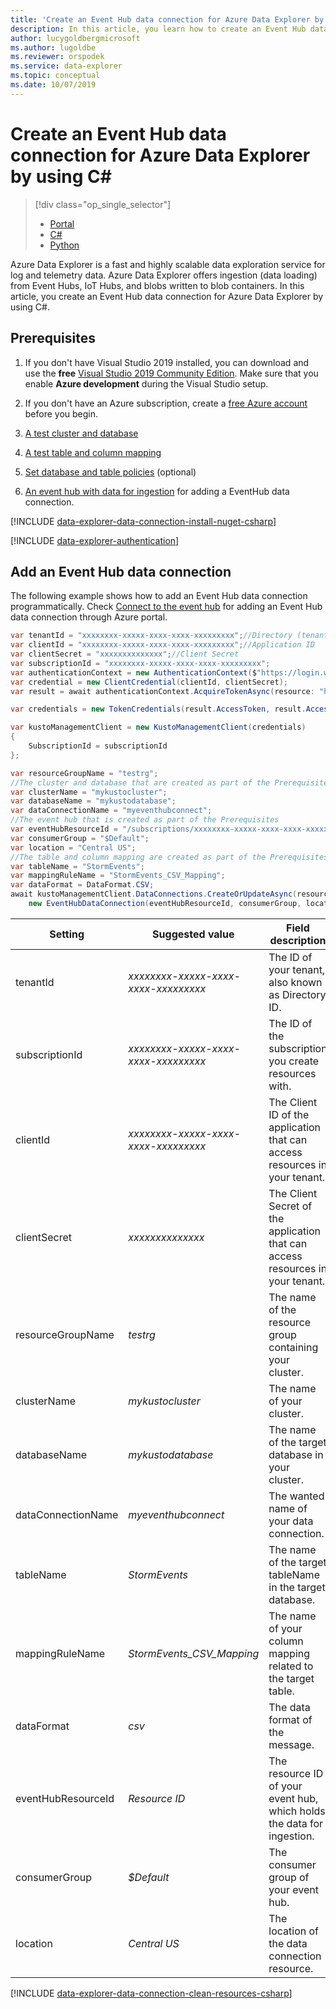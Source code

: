 ```yaml
---
title: 'Create an Event Hub data connection for Azure Data Explorer by using C#'
description: In this article, you learn how to create an Event Hub data connection for Azure Data Explorer by using C#.
author: lucygoldbergmicrosoft
ms.author: lugoldbe
ms.reviewer: orspodek
ms.service: data-explorer
ms.topic: conceptual
ms.date: 10/07/2019
---
```


# Create an Event Hub data connection for Azure Data Explorer by using C#

> [!div class="op_single_selector"]
> * [Portal](ingest-data-event-hub.md)
> * [C#](data-connection-event-hub-csharp.md)
> * [Python](data-connection-event-hub-python.md)

Azure Data Explorer is a fast and highly scalable data exploration service for log and telemetry data. Azure Data Explorer offers ingestion (data loading) from Event Hubs, IoT Hubs, and blobs written to blob containers. In this article, you create an Event Hub data connection for Azure Data Explorer by using C#.

## Prerequisites

1. If you don't have Visual Studio 2019 installed, you can download and use the **free** [Visual Studio 2019 Community Edition](https://www.visualstudio.com/downloads/). Make sure that you enable **Azure development** during the Visual Studio setup.

1. If you don't have an Azure subscription, create a [free Azure account](https://azure.microsoft.com/free/) before you begin.

1. [A test cluster and database](create-cluster-database-csharp.md)

1. [A test table and column mapping](net-standard-ingest-data.md#create-a-table-on-your-test-cluster)

1. [Set database and table policies](database-table-policies-csharp.md) (optional)

1. [An event hub with data for ingestion](ingest-data-event-hub.md#create-an-event-hub) for adding a EventHub data connection. 

[!INCLUDE [data-explorer-data-connection-install-nuget-csharp](../../includes/data-explorer-data-connection-install-nuget-csharp.md)]

[!INCLUDE [data-explorer-authentication](../../includes/data-explorer-authentication.md)]

## Add an Event Hub data connection
The following example shows how to add an Event Hub data connection programmatically. Check [Connect to the event hub](ingest-data-event-hub.md#connect-to-the-event-hub) for adding an Event Hub data connection through Azure portal.

```csharp
var tenantId = "xxxxxxxx-xxxxx-xxxx-xxxx-xxxxxxxxx";//Directory (tenant) ID
var clientId = "xxxxxxxx-xxxxx-xxxx-xxxx-xxxxxxxxx";//Application ID
var clientSecret = "xxxxxxxxxxxxxx";//Client Secret
var subscriptionId = "xxxxxxxx-xxxxx-xxxx-xxxx-xxxxxxxxx";
var authenticationContext = new AuthenticationContext($"https://login.windows.net/{tenantId}");
var credential = new ClientCredential(clientId, clientSecret);
var result = await authenticationContext.AcquireTokenAsync(resource: "https://management.core.windows.net/", clientCredential: credential);

var credentials = new TokenCredentials(result.AccessToken, result.AccessTokenType);

var kustoManagementClient = new KustoManagementClient(credentials)
{
    SubscriptionId = subscriptionId
};

var resourceGroupName = "testrg";
//The cluster and database that are created as part of the Prerequisites
var clusterName = "mykustocluster";
var databaseName = "mykustodatabase";
var dataConnectionName = "myeventhubconnect";
//The event hub that is created as part of the Prerequisites
var eventHubResourceId = "/subscriptions/xxxxxxxx-xxxxx-xxxx-xxxx-xxxxxxxxx/resourceGroups/xxxxxx/providers/Microsoft.EventHub/namespaces/xxxxxx/eventhubs/xxxxxx";
var consumerGroup = "$Default";
var location = "Central US";
//The table and column mapping are created as part of the Prerequisites
var tableName = "StormEvents";
var mappingRuleName = "StormEvents_CSV_Mapping";
var dataFormat = DataFormat.CSV;
await kustoManagementClient.DataConnections.CreateOrUpdateAsync(resourceGroupName, clusterName, databaseName, dataConnectionName, 
    new EventHubDataConnection(eventHubResourceId, consumerGroup, location: location, tableName: tableName, mappingRuleName: mappingRuleName, dataFormat: dataFormat));
```

|**Setting** | **Suggested value** | **Field description**|
|---|---|---|
| tenantId | *xxxxxxxx-xxxxx-xxxx-xxxx-xxxxxxxxx* | The ID of your tenant, also known as Directory ID.|
| subscriptionId | *xxxxxxxx-xxxxx-xxxx-xxxx-xxxxxxxxx* | The ID of the subscription you create resources with.|
| clientId | *xxxxxxxx-xxxxx-xxxx-xxxx-xxxxxxxxx* | The Client ID of the application that can access resources in your tenant.|
| clientSecret | *xxxxxxxxxxxxxx* | The Client Secret of the application that can access resources in your tenant. |
| resourceGroupName | *testrg* | The name of the resource group containing your cluster.|
| clusterName | *mykustocluster* | The name of your cluster.|
| databaseName | *mykustodatabase* | The name of the target database in your cluster.|
| dataConnectionName | *myeventhubconnect* | The wanted name of your data connection.|
| tableName | *StormEvents* | The name of the target tableName in the target database.|
| mappingRuleName | *StormEvents_CSV_Mapping* | The name of your column mapping related to the target table.|
| dataFormat | *csv* | The data format of the message.|
| eventHubResourceId | *Resource ID* | The resource ID of your event hub, which holds the data for ingestion. |
| consumerGroup | *$Default* | The consumer group of your event hub.|
| location | *Central US* | The location of the data connection resource.|

[!INCLUDE [data-explorer-data-connection-clean-resources-csharp](../../includes/data-explorer-data-connection-clean-resources-csharp.md)]
